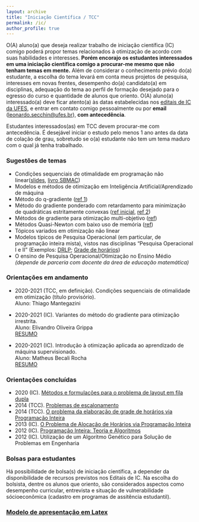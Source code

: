 ```yaml
---
layout: archive
title: "Iniciação Científica / TCC"
permalink: /ic/
author_profile: true
---
```


O(A) aluno(a) que deseja realizar trabalho de iniciação científica (IC) comigo poderá propor temas relacionados à otimização de acordo com suas habilidades e interesses. **Porém encorajo os estudantes interessados em uma iniciação científica comigo a procurar-me mesmo que não tenham temas em mente.** Além de considerar o conhecimento prévio do(a) estudante, a escolha do tema levará em conta meus projetos de pesquisa, interesses em novas frentes, desempenho do(a) candidato(a) em disciplinas, adequação do tema ao perfil de formação desejado para o egresso do curso e quantidade de alunos que oriento. O(A) aluno(a) interessado(a) deve ficar atento(a) às datas estabelecidas nos [editais de IC da UFES](http://prppg.ufes.br/ultimos-editais-iniciacao-cientifica), e entrar em contato comigo pessoalmente ou por **email** (leonardo.secchin@ufes.br), **com antecedência**.

Estudantes interessados(as) em TCC devem procurar-me com antecedência. É desejável iniciar o estudo pelo menos 1 ano antes da data de colação de grau, sobretudo se o(a) estudante não tem um tema maduro com o qual já tenha trabalhado.

### Sugestões de temas

- Condições sequenciais de otimalidade em programação não linear([slides](https://drive.google.com/open?id=1UOQ_CFm3yPapuoWBxL1sKI6LMZClJUpq), [livro SBMAC](http://arquivo.sbmac.org.br/arquivos/notas/livro_83.pdf))
- Modelos e métodos de otimização em Inteligência Artificial/Aprendizado de máquina
- Método do q-gradiente ([ref 1](http://dx.doi.org/10.1016/j.ejor.2016.01.001))
- Método do gradiente ponderado com retardamento para minimização de quadráticas estritamente convexas ([ref inicial](https://link.springer.com/article/10.1007/s10589-019-00125-6), [ref 2](http://www.optimization-online.org/DB_FILE/2020/03/7655.pdf))
- Métodos de gradiente para otimização multi-objetivo ([ref](http://www.optimization-online.org/DB_FILE/2020/04/7729.pdf))
- Métodos Quasi-Newton com baixo uso de memória ([ref](https://www.tandfonline.com/doi/abs/10.1080/02331934.2020.1712391?journalCode=gopt20))
- Tópicos variados em otimização não linear
- Modelos típicos de Pesquisa Operacional (em particular, de programação inteira mista), vistos nas disciplinas “Pesquisa Operacional I e II” (Exemplos: [DRLP](https://link.springer.com/article/10.1007/s11590-018-1263-9); [Grade de horários](https://drive.google.com/open?id=12h9bnTpkS2lSmRNNLTlUkTakGrF7g6-i))
- O ensino de Pesquisa Operacional/Otimização no Ensino Médio *(depende de parceria com docente da área de educação matemática)*

### Orientações em andamento

- 2020-2021 (TCC, em definição). Condições sequenciais de otimalidade em otimização (título provisório).  
  Aluno: Thiago Mantegazini

- 2020-2021 (IC). Variantes do método do gradiente para otimização irrestrita.  
  Aluno: Elivandro Oliveira Grippa  
  [RESUMO](https://drive.google.com/file/d/1AsCeRaIqg_82Q-irbgp4zOW4UcmuQDKt/view?usp=sharing)

- 2020-2021 (IC). Introdução à otimização aplicada ao aprendizado de máquina supervisionado.  
  Aluno: Matheus Becali Rocha  
  [RESUMO](https://drive.google.com/file/d/1cy_d21RDGfP-VhFNRUdD7DFN5xI2ATQ-/view?usp=sharing)

### Orientações concluídas

- 2020 (IC). [Métodos e formulações para o problema de layout em fila dupla](https://drive.google.com/file/d/1OQmZN3R_ZWwI8yjiXoLhmeDEDke4r3zy/view?usp=sharing)
- 2014 (TCC). [Problemas de escalonamento](https://drive.google.com/open?id=1Ce6xReyjM8JvqyMbGXB_pd7tjFyrb5Np)
- 2014 (TCC). [O problema da elaboração de grade de horários via Programação Inteira](https://drive.google.com/open?id=1gcPusN-R0zjQ_e_J-R8j3z28ui8iBV8C)
- 2013 (IC). [O Problema de Alocação de Horários via Programação Inteira](https://drive.google.com/open?id=12h9bnTpkS2lSmRNNLTlUkTakGrF7g6-i)
- 2012 (IC). [Programação Inteira: Teoria e Algoritmos](https://drive.google.com/open?id=136KkA12IjmcM1oDOAtcIL0SvynE0i2HN)
- 2012 (IC). Utilização de um Algoritmo Genético para Solução de Problemas em Engenharia

### Bolsas para estudantes

Há possibilidade de bolsa(s) de iniciação científica, a depender da disponibilidade de recursos previstos nos Editais de IC. Na escolha do bolsista, dentre os alunos que oriento, são considerados aspectos como desempenho curricular, entrevista e situação de vulnerabilidade sócioeconômica (cadastro em programas de assitência estudantil).

### [Modelo de apresentação em Latex](https://drive.google.com/file/d/1-cmwFB82Ds1hpxEtIlJIKQPfuzNU6bCW/view?usp=sharing)
